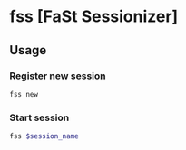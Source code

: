 # fss [FaSt Sessionizer]

## Usage

### Register new session

```bash
fss new
```

### Start session

```bash
fss $session_name
```
